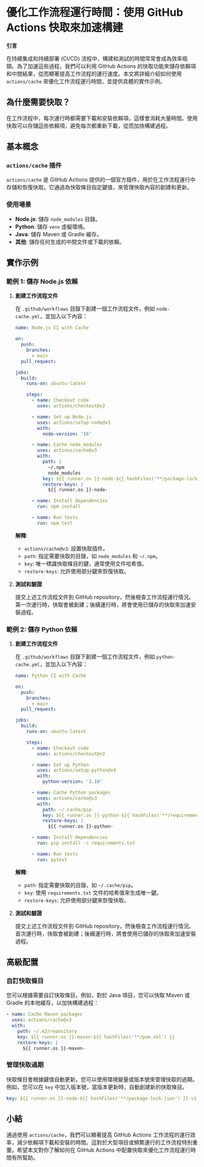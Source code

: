 # 優化工作流程運行時間：使用 GitHub Actions 快取來加速構建

**引言**

在持續集成和持續部署 (CI/CD) 流程中，構建和測試的時間常常會成為效率瓶頸。為了加速這些過程，我們可以利用 GitHub Actions 的快取功能來儲存依賴項和中間結果，從而顯著提高工作流程的運行速度。本文將詳細介紹如何使用 `actions/cache` 來優化工作流程運行時間，並提供具體的實作示例。

## 為什麼需要快取？

在工作流程中，每次運行時都需要下載和安裝依賴項，這樣會消耗大量時間。使用快取可以存儲這些依賴項，避免每次都重新下載，從而加快構建過程。

## 基本概念

### `actions/cache` 插件

`actions/cache` 是 GitHub Actions 提供的一個官方插件，用於在工作流程運行中存儲和恢復快取。它通過為快取條目指定鍵值，來管理快取內容的創建和更新。

### 使用場景

- **Node.js**: 儲存 `node_modules` 目錄。
- **Python**: 儲存 `venv` 虛擬環境。
- **Java**: 儲存 Maven 或 Gradle 緩存。
- **其他**: 儲存任何生成的中間文件或下載的依賴。

## 實作示例

### 範例 1: 儲存 Node.js 依賴

1. **創建工作流程文件**

   在 `.github/workflows` 目錄下創建一個工作流程文件，例如 `node-cache.yml`，並加入以下內容：

   ```yaml
   name: Node.js CI with Cache

   on:
     push:
       branches:
         - main
     pull_request:

   jobs:
     build:
       runs-on: ubuntu-latest

       steps:
         - name: Checkout code
           uses: actions/checkout@v2

         - name: Set up Node.js
           uses: actions/setup-node@v3
           with:
             node-version: '16'

         - name: Cache node_modules
           uses: actions/cache@v3
           with:
             path: |
               ~/.npm
               node_modules
             key: ${{ runner.os }}-node-${{ hashFiles('**/package-lock.json') }}
             restore-keys: |
               ${{ runner.os }}-node-

         - name: Install dependencies
           run: npm install

         - name: Run tests
           run: npm test
   ```

   **解釋**:
   - `actions/cache@v3`: 設置快取插件。
   - `path`: 指定需要快取的目錄，如 `node_modules` 和 `~/.npm`。
   - `key`: 唯一標識快取條目的鍵，通常使用文件哈希值。
   - `restore-keys`: 允許使用部分鍵來恢復快取。

2. **測試和驗證**

   提交上述工作流程文件到 GitHub repository，然後檢查工作流程運行情況。第一次運行時，快取會被創建；後續運行時，將會使用已儲存的快取來加速安裝過程。

### 範例 2: 儲存 Python 依賴

1. **創建工作流程文件**

   在 `.github/workflows` 目錄下創建一個工作流程文件，例如 `python-cache.yml`，並加入以下內容：

   ```yaml
   name: Python CI with Cache

   on:
     push:
       branches:
         - main
     pull_request:

   jobs:
     build:
       runs-on: ubuntu-latest

       steps:
         - name: Checkout code
           uses: actions/checkout@v2

         - name: Set up Python
           uses: actions/setup-python@v4
           with:
             python-version: '3.10'

         - name: Cache Python packages
           uses: actions/cache@v3
           with:
             path: ~/.cache/pip
             key: ${{ runner.os }}-python-${{ hashFiles('**/requirements.txt') }}
             restore-keys: |
               ${{ runner.os }}-python-

         - name: Install dependencies
           run: pip install -r requirements.txt

         - name: Run tests
           run: pytest
   ```

   **解釋**:
   - `path`: 指定需要快取的目錄，如 `~/.cache/pip`。
   - `key`: 使用 `requirements.txt` 文件的哈希值來生成唯一鍵。
   - `restore-keys`: 允許使用部分鍵來恢復快取。

2. **測試和驗證**

   提交上述工作流程文件到 GitHub repository，然後檢查工作流程運行情況。首次運行時，快取會被創建；後續運行時，將會使用已儲存的快取來加速安裝過程。

## 高級配置

### 自訂快取條目

您可以根據需要自訂快取條目。例如，對於 Java 項目，您可以快取 Maven 或 Gradle 的本地緩存，以加快構建過程：

```yaml
- name: Cache Maven packages
  uses: actions/cache@v3
  with:
    path: ~/.m2/repository
    key: ${{ runner.os }}-maven-${{ hashFiles('**/pom.xml') }}
    restore-keys: |
      ${{ runner.os }}-maven-
```

### 管理快取過期

快取條目會根據鍵值自動更新。您可以使用環境變量或版本號來管理快取的過期。例如，您可以在 `key` 中加入版本號，當版本更新時，自動創建新的快取條目。

```yaml
key: ${{ runner.os }}-node-${{ hashFiles('**/package-lock.json') }}-v1
```

## 小結

通過使用 `actions/cache`，我們可以顯著提高 GitHub Actions 工作流程的運行效率，減少依賴項下載和安裝的時間。這對於大型項目或頻繁運行的工作流程特別重要。希望本文對你了解如何在 GitHub Actions 中配置快取來優化工作流程運行時間有所幫助。